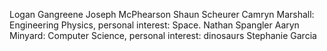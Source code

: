 Logan Gangreene
Joseph McPhearson
Shaun Scheurer
Camryn Marshall: Engineering Physics, personal interest: Space.
Nathan Spangler
Aaryn Minyard: Computer Science, personal interest: dinosaurs
Stephanie Garcia
